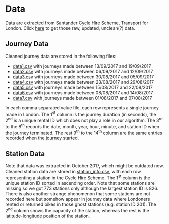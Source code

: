 # Data
Data are extracted from Santander Cycle Hire Scheme, Transport for London. Click [here](http://cycling.data.tfl.gov.uk/) to get those raw, updated, unclean(?) data. 

## Journey Data
Cleaned journey data are stored in the following files:
* [data1.csv](./data1.csv) with journeys made between 13/09/2017 and 19/09/2017
* [data2.csv](./data2.csv) with journeys made between 06/09/2017 and 12/09/2017
* [data3.csv](./data3.csv) with journeys made between 30/08/2017 and 05/09/2017
* [data4.csv](./data4.csv) with journeys made between 23/08/2017 and 29/08/2017
* [data5.csv](./data5.csv) with journeys made between 15/08/2017 and 22/08/2017
* [data6.csv](./data6.csv) with journeys made between 08/08/2017 and 14/08/2017
* [data7.csv](./data7.csv) with journeys made between 01/08/2017 and 07/08/2017

In each comma separated value file, each row represents a single journey made in London. The 1<sup>st</sup> column is the journey duration (in seconds), the 2<sup>nd</sup> is a unique rental ID which does not play a role in our algorithm. The 3<sup>rd</sup> to the 8<sup>th</sup> records the date, month, year, hour, minute, and station ID when the journey terminated. The rest 9<sup>th</sup> to the 14<sup>th</sup> column are the same entries recorded when the journey started.

## Station Data

Note that data was extracted in October 2017, which might be outdated now. Cleaned station data are stored in [station_info.csv](./station_info.csv), with each row representing a station in the Cycle Hire Scheme. The 1<sup>st</sup> column is the unique station ID sorted in ascending order. Note that some stations are missing so we got 773 stations only although the largest station ID is 826. There is also another strange phenomenon that some stations are not recorded here but somehow appear in journey data where Londoners rented or returned bikes in those ghost stations (e.g. station ID 201). The 2<sup>nd</sup> column shows the capacity of the station, whereas the rest is the latitude-longitude position of the station.

